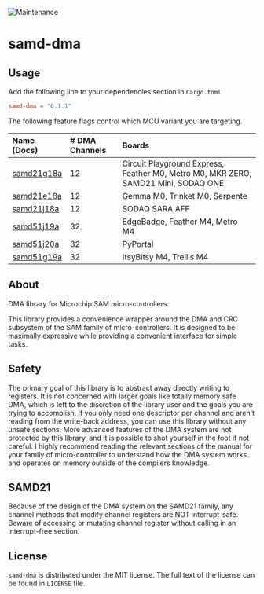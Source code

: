 ![Maintenance](https://img.shields.io/badge/maintenance-activly--developed-brightgreen.svg)

# samd-dma

## Usage

Add the following line to your dependencies section in `Cargo.toml`

```toml
samd-dma = "0.1.1"
```

The following feature flags control which MCU variant you are targeting.

| Name (Docs) | # DMA Channels | Boards |
|:------|:----|:-----------------------|
| [samd21g18a](https://proman21.github.io/samd-dma/samd21g18a/index.html) | 12 | Circuit Playground Express, Feather M0, Metro M0, MKR ZERO, SAMD21 Mini, SODAQ ONE |
| [samd21e18a](https://proman21.github.io/samd-dma/samd21e18a/index.html) | 12 | Gemma M0, Trinket M0, Serpente |
| [samd21j18a](https://proman21.github.io/samd-dma/samd21j18a/index.html) | 12 | SODAQ SARA AFF |
| [samd51j19a](https://proman21.github.io/samd-dma/samd51j19a/index.html) | 32 | EdgeBadge, Feather M4, Metro M4 |
| [samd51j20a](https://proman21.github.io/samd-dma/samd51j20a/index.html) | 32 | PyPortal |
| [samd51g19a](https://proman21.github.io/samd-dma/samd51g19a/index.html) | 32 | ItsyBitsy M4, Trellis M4 |

## About

DMA library for Microchip SAM micro-controllers.

This library provides a convenience wrapper around the DMA and CRC subsystem of the SAM family of micro-controllers.
It is designed to be maximally expressive while providing a convenient interface for simple tasks.

## Safety

The primary goal of this library is to abstract away directly writing to registers. It is not concerned with larger
goals like totally memory safe DMA, which is left to the discretion of the library user and the goals you are
trying to accomplish. If you only need one descriptor per channel and aren't reading from the write-back address,
you can use this library without any unsafe sections. More advanced features of the DMA system are not protected by
this library, and it is possible to shot yourself in the foot if not careful. I highly recommend reading the
relevant sections of the manual for your family of micro-controller to understand how the DMA system works and
operates on memory outside of the compilers knowledge.

## SAMD21

Because of the design of the DMA system on the SAMD21 family, any channel methods that modify channel registers are
NOT interrupt-safe. Beware of accessing or mutating channel register without calling in an interrupt-free section.

## License

`samd-dma` is distributed under the MIT license. The full text of the license can be found in `LICENSE` file.
